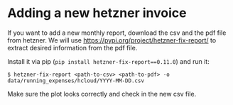 # Adding a new hetzner invoice

If you want to add a new monthly report, download the csv and the pdf file from hetzner.
We will use https://pypi.org/project/hetzner-fix-report/ to extract desired information from the pdf file.

Install it via pip (`pip install hetzner-fix-report==0.11.0`) and run it:

    $ hetzner-fix-report <path-to-csv> <path-to-pdf> -o data/running_expenses/hcloud/YYYY-MM-DD.csv
    
Make sure the plot looks correctly and check in the new csv file.
